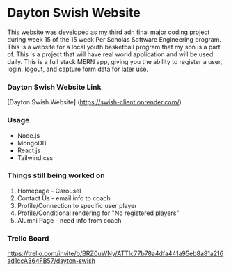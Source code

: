 # Dayton Swish Website
This website was developed as my third adn final major coding project during week 15 of the 15 week Per Scholas Software Engineering program. This is a website for a local youth basketball program that my son is a part of. This is a project that will have real world application and will be used daily. This is a full stack MERN app, giving you the ability to register a user, login, logout, and capture form data for later use.

### Dayton Swish Website Link

[Dayton Swish Website] (https://swish-client.onrender.com/)

### Usage

- Node.js
- MongoDB
- React.js
- Tailwind.css

### Things still being worked on

1. Homepage - Carousel
1. Contact Us - email info to coach
1. Profile/Connection to specific user player
1. Profile/Conditional rendering for "No registered players"
1. Alumni Page - need info from coach

### Trello Board

https://trello.com/invite/b/BRZ0uWNy/ATTIc77b78a4dfa441a95eb8a81a216ad1ccA364FB57/dayton-swish


